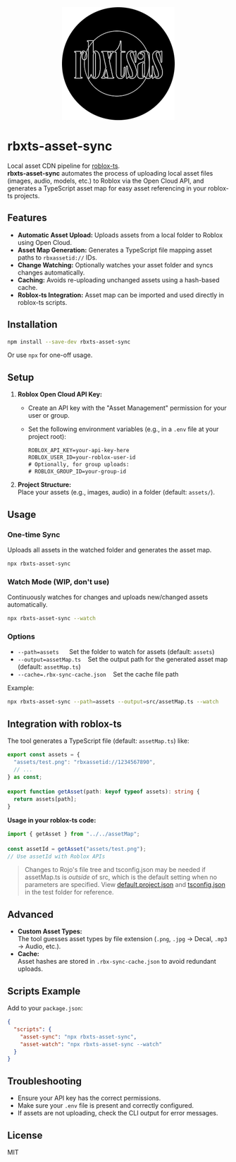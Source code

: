<center>
<img src="assets/icon.png">
</center>

# rbxts-asset-sync

Local asset CDN pipeline for [roblox-ts](https://roblox-ts.com/).  
**rbxts-asset-sync** automates the process of uploading local asset files (images, audio, models, etc.) to Roblox via the Open Cloud API, and generates a TypeScript asset map for easy asset referencing in your roblox-ts projects.

## Features

- **Automatic Asset Upload:** Uploads assets from a local folder to Roblox using Open Cloud.
- **Asset Map Generation:** Generates a TypeScript file mapping asset paths to `rbxassetid://` IDs.
- **Change Watching:** Optionally watches your asset folder and syncs changes automatically.
- **Caching:** Avoids re-uploading unchanged assets using a hash-based cache.
- **Roblox-ts Integration:** Asset map can be imported and used directly in roblox-ts scripts.

## Installation

```sh
npm install --save-dev rbxts-asset-sync
```

Or use `npx` for one-off usage.

## Setup

1. **Roblox Open Cloud API Key:**  
   - Create an API key with the "Asset Management" permission for your user or group.
   - Set the following environment variables (e.g., in a `.env` file at your project root):

     ```
     ROBLOX_API_KEY=your-api-key-here
     ROBLOX_USER_ID=your-roblox-user-id
     # Optionally, for group uploads:
     # ROBLOX_GROUP_ID=your-group-id
     ```

2. **Project Structure:**  
   Place your assets (e.g., images, audio) in a folder (default: `assets/`).

## Usage

### One-time Sync

Uploads all assets in the watched folder and generates the asset map.

```sh
npx rbxts-asset-sync
```

### Watch Mode (WIP, don't use)

Continuously watches for changes and uploads new/changed assets automatically.

```sh
npx rbxts-asset-sync --watch
```

### Options

- `--path=assets` &nbsp;&nbsp;&nbsp;&nbsp; Set the folder to watch for assets (default: `assets`)
- `--output=assetMap.ts` &nbsp;&nbsp; Set the output path for the generated asset map (default: `assetMap.ts`)
- `--cache=.rbx-sync-cache.json` &nbsp;&nbsp; Set the cache file path

Example:

```sh
npx rbxts-asset-sync --path=assets --output=src/assetMap.ts --watch
```

## Integration with roblox-ts

The tool generates a TypeScript file (default: `assetMap.ts`) like:

```ts
export const assets = {
  "assets/test.png": "rbxassetid://1234567890",
  // ...
} as const;

export function getAsset(path: keyof typeof assets): string {
  return assets[path];
}
```

**Usage in your roblox-ts code:**

```ts
import { getAsset } from "../../assetMap";

const assetId = getAsset("assets/test.png");
// Use assetId with Roblox APIs
```

> Changes to Rojo's file tree and tsconfig.json may be needed if assetMap.ts is *outside* of src, which is the default setting when no parameters are specified. View [default.project.json](test/default.project.json) and [tsconfig.json](test/tsconfig.json) in the test folder for reference.

## Advanced

- **Custom Asset Types:**  
  The tool guesses asset types by file extension (`.png`, `.jpg` → Decal, `.mp3` → Audio, etc.).
- **Cache:**  
  Asset hashes are stored in `.rbx-sync-cache.json` to avoid redundant uploads.

## Scripts Example

Add to your `package.json`:

```json
{
  "scripts": {
    "asset-sync": "npx rbxts-asset-sync",
    "asset-watch": "npx rbxts-asset-sync --watch"
  }
}
```

## Troubleshooting

- Ensure your API key has the correct permissions.
- Make sure your `.env` file is present and correctly configured.
- If assets are not uploading, check the CLI output for error messages.

## License

MIT

